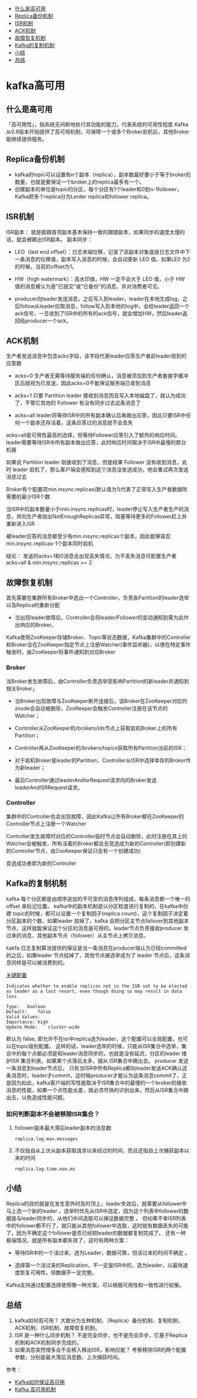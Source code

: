 - [什么是高可用](#什么是高可用)
- [Replica备份机制](#Replica备份机制)
- [ISR机制](#ISR机制)
- [ACK机制](#ACK机制)
- [故障恢复机制](#故障恢复机制)
- [Kafka的复制机制](#Kafka的复制机制)
- [小结](#小结)
- [总结](#总结)

# kafka高可用
## 什么是高可用

「高可用性」，指系统无间断地执行其功能的能力，代表系统的可用性程度 Kafka从0.8版本开始提供了高可用机制，可保障一个或多个Broker宕机后，其他Broker能继续提供服务。

## Replica备份机制
- kafka的topic可以设置有n个副本（replica），副本数最好要小于等于broker的数量，也就是要保证一个broker上的replica最多有一个。
- 创建副本的单位是topic的分区，每个分区有1个leader和0到n-1follower，Kafka把多个replica分为Lerder replica和follower replica。

## ISR机制 
ISR副本： 就是能跟首领副本基本保持一致的跟随副本，如果同步的速度太慢的话，就会被踢出ISR副本。
副本同步：
- LEO（last end offset）：日志末端位移，记录了该副本对象底层日志文件中下一条消息的位移值，副本写入消息的时候，会自动更新 LEO 值。如果LE0 为2的时候，当前的offset为1。

- HW（high watermark）：高水印值，HW 一定不会大于 LEO 值，小于 HW 值的消息被认为是“已提交”或“已备份”的消息，并对消费者可见。

- producer向leader发送消息，之后写入到leader，leader在本地生成log，之后follow从leader拉取消息，follow写入到本地的log中，会给leader返回一个ack信号，一旦收到了ISR中的所有的ack信号，就会增加HW，然后leader返回给producer一个ack。

## ACK机制 
生产者发送消息中包含acks字段，该字段代表leader应答生产者前leader收到的应答数

- acks=0
生产者无需等待服务端的任何确认，消息被添加到生产者套接字缓冲区后就视为已发送，因此acks=0不能保证服务端已收到消息

- acks=1
只要 Partition leader 接收到消息而且写入本地磁盘了，就认为成功了，不管它其他的 Follower 有没有同步过去这条消息了

- acks=all
leader将等待ISR中的所有副本确认后再做出应答，因此只要ISR中任何一个副本还存活着，这条应答过的消息就不会丢失

acks=all是可用性最高的选择，但等待Follower应答引入了额外的响应时间。leader需要等待ISR中所有副本做出应答，此时响应时间取决于ISR中最慢的那台机器

如果说 Partition leader 刚接收到了消息，但是结果 Follower 没有收到消息，此时 leader 宕机了，那么客户端会感知到这个消息没发送成功，他会重试再次发送消息过去

Broker有个配置项min.insync.replicas(默认值为1)代表了正常写入生产者数据所需要的最少ISR个数

当ISR中的副本数量小于min.insync.replicas时，leader停止写入生产者生产的消息，并向生产者抛出NotEnoughReplicas异常，阻塞等待更多的Follower赶上并重新进入ISR

被leader应答的消息都至少有min.insync.replicas个副本，因此能够容忍min.insync.replicas-1个副本同时宕机

结论：
发送的acks=1和0消息会出现丢失情况，为不丢失消息可配置生产者acks=all & min.insync.replicas >= 2 

## 故障恢复机制
首先需要在集群所有Broker中选出一个Controller，负责各Partition的leader选举以及Replica的重新分配
- 当出现leader故障后，Controller会将leader/Follower的变动通知到需为此作出响应的Broker。

Kafka使用ZooKeeper存储Broker、Topic等状态数据，Kafka集群中的Controller和Broker会在ZooKeeper指定节点上注册Watcher(事件监听器)，以便在特定事件触发时，由ZooKeeper将事件通知到对应Broker 

### Broker
当Broker发生故障后，由Controller负责选举受影响Partition的新leader并通知到相关Broker」
- 当Broker出现故障与ZooKeeper断开连接后，该Broker在ZooKeeper对应的znode会自动被删除，ZooKeeper会触发Controller注册在该节点的Watcher；

- Controller从ZooKeeper的/brokers/ids节点上获取宕机Broker上的所有Partition；

- Controller再从ZooKeeper的/brokers/topics获取所有Partition当前的ISR；

- 对于宕机Broker是leader的Partition，Controller从ISR中选择幸存的Broker作为新leader；

- 最后Controller通过leaderAndIsrRequest请求向的Broker发送leaderAndISRRequest请求。

### Controller 

集群中的Controller也会出现故障，因此Kafka让所有Broker都在ZooKeeper的Controller节点上注册一个Watcher

Controller发生故障时对应的Controller临时节点会自动删除，此时注册在其上的Watcher会被触发，所有活着的Broker都会去竞选成为新的Controller(即创建新的Controller节点，由ZooKeeper保证只会有一个创建成功)

竞选成功者即为新的Controller

## Kafka的复制机制
kafka 每个分区都是由顺序追加的不可变的消息序列组成，每条消息都一个唯一的offset 来标记位置。
kafka中的副本机制是以分区粒度进行复制的，在kafka中创建 topic的时候，都可以设置一个复制因子(replica count)，这个复制因子决定着分区副本的个数，如果leader 挂掉了，kafka 会把分区主节点failover到其他副本节点，这样就能保证这个分区的消息是可用的。leader节点负责接收producer 发过来的消息，其他副本节点（follower）从主节点上拷贝消息。

kakfa 日志复制算法提供的保证是当一条消息在producer端认为已经committed的之后，如果leader 节点挂掉了，其他节点被选举成为了 leader 节点后，这条消息同样是可以被消费到的。

<a href="https://kafka.apache.org/documentation/#brokerconfigs_unclean.leader.election.enable" target="_blank">关键配置</a>

```
Indicates whether to enable replicas not in the ISR set to be elected as leader as a last resort, even though doing so may result in data loss

Type:	boolean
Default:	false
Valid Values:	
Importance:	high
Update Mode:	cluster-wide
```

默认为 false, 即允许不在isr中replica选为leader，这个配置可以全局配置，也可以在topic级别配置。
这样的话，leader选举的时候，只能从ISR集合中选举，集合中的每个点都必须是和leader消息同步的，也就是没有延迟，分区的leader 维护ISR 集合列表，如果某个点落后太多，就从 ISR集合中踢出去。
producer 发送一条消息到leader节点后， 只有当ISR中所有Replica都向leader发送ACK确认这条消息时，leader才commit，这时候producer才能认为这条消息commit了，正是因为如此，kafka客户端的写性能取决于ISR集合中的最慢的一个broker的接收消息的性能，如果一个点性能太差，就必须尽快的识别出来，然后从ISR集合中踢出去，以免造成性能问题。

### 如何判断副本不会被移除ISR集合？
1. follower副本最大落后leader副本的消息数:
   ```
   replica.lag.max.messages
   ```
2. 不仅指自从上次从副本获取请求以来经过的时间，而且还指自上次捕获副本以来的时间
   ```
   replica.lag.time.max.ms
   ```

## 小结
Replica的目的就是在发生意外时及时顶上，leader失效后，就需要从follower中马上选一个新的leader 。选举时优先从ISR中选定，因为这个列表中follower的数据是与leader同步的，从他们中间选取可以保证数据完整 。
但如果不幸ISR列表中的follower都不行了，就只能从其他follower中选取，这时就有数据丢失的可能了，因为不确定这个follower是否已经把leader的数据都复制完成了。
还有一种极端情况，就是所有副本都失效了，这时有两种方案：
- 等待ISR中的一个活过来，选为Leader，数据可靠，但活过来的时间不确定 。

- 选择第一个活过来的Replication，不一定是ISR中的，选为leader，以最快速度恢复可用性，但数据不一定完整。

Kafka支持通过配置选择使用哪一种方案，可以根据可用性和一致性进行权衡。

## 总结
1. kafka如何高可用？
大致分为五种机制，（Replica）备份机制、复制机制、ACK机制、ISR机制、故障恢复机制。
2. ISR 是一种什么同步机制？
不是完全同步，也不是完全异步，它基于Replica机制和ACK机制同步完成的。
3. 如果消息突然增多会不会移入移出ISR，影响应能？
考察移除ISR的两个配置参数，分别是最大落后消息数、上次捕获时间。

参考：
- <a href="https://www.bilibili.com/read/cv11024227" target="_blank">Kafka如何保证高可用</a>  
- <a href="https://juejin.cn/post/6939767567456157733" target="_blank">Kafka 高可用机制</a>

    